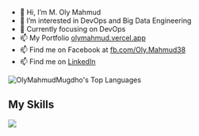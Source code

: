 
- 👋 Hi, I’m M. Oly Mahmud
- 👀 I’m interested in DevOps and Big Data Engineering
- 🌱 Currently focusing on DevOps
- 📫 My Portfolio [olymahmud.vercel.app](https://olymahmud.vercel.app)
- 📫 Find me on Facebook at [fb.com/Oly.Mahmud38](https://www.fb.com/Oly.Mahmud38)
- 📫 Find me on [LinkedIn](https://www.linkedin.com/in/olymahmud/)

![OlyMahmudMugdho's Top Languages](https://github-readme-stats.vercel.app/api/top-langs/?username=OlyMahmudMugdho&theme=gruvbox&show_icons=true&hide_border=true&layout=compact)


## My Skills

 ![](https://skillicons.dev/icons?i=c,cpp,cs,java,kotlin,python,javascript,react,nodejs,express,mongo,postgres,mysql,linux&theme=dark)
